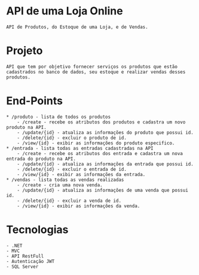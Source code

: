 # API de uma Loja Online    
    API de Produtos, do Estoque de uma Loja, e de Vendas. 
# Projeto
    API que tem por objetivo fornecer serviços os produtos que estão cadastrados no banco de dados, seu estoque e realizar vendas desses produtos.
# End-Points
    * /produto - lista de todos os produtos
        - /create - recebe os atributos dos produtos e cadastra um novo produto na API.
        - /update/{id} - atualiza as informações do produto que possui id.
        - /delete/{id} - excluir o produto de id.
        - /view/{id} - exibir as informações do produto especifico.
    * /entrada - lista todas as entradas cadastradas na API
        - /create - recebe os atributos dos entrada e cadastra um nova entrada do produto na API.
        - /update/{id} - atualiza as informações da entrada que possui id.
        - /delete/{id} - excluir o entrada de id.
        - /view/{id} - exibir as informações da entrada.
    * /vendas - lista todas as vendas realizadas 
        - /create - cria uma nova venda.
        - /update/{id} - atualiza as informações de uma venda que possui id.
        - /delete/{id} - excluir a venda de id.
        - /view/{id} - exibir as informações da venda.
# Tecnologias  
    - .NET
    - MVC
    - API RestFull
    - Autenticação JWT
    - SQL Server
